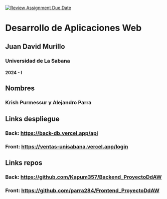 [![Review Assignment Due Date](https://classroom.github.com/assets/deadline-readme-button-22041afd0340ce965d47ae6ef1cefeee28c7c493a6346c4f15d667ab976d596c.svg)](https://classroom.github.com/a/rwvtBPU9)
# Desarrollo de Aplicaciones Web
## Juan David Murillo
### Universidad de La Sabana
#### 2024 - I

## Nombres
### Krish Purmessur y Alejandro Parra

## Links despliegue
### Back: https://back-db.vercel.app/api
### Front: https://ventas-unisabana.vercel.app/login

## Links repos
### Back: https://github.com/Kapum357/Backend_ProyectoDdAW
### Front: https://github.com/parra284/Frontend_ProyectoDdAW
